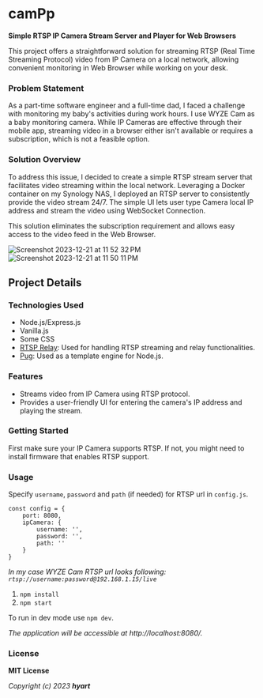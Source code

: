 # camPp
**Simple RTSP IP Camera Stream Server and Player for Web Browsers**

This project offers a straightforward solution for streaming RTSP (Real Time Streaming Protocol) video from IP 
Camera on a local network, allowing convenient monitoring in Web Browser while working on your desk.

### Problem Statement

As a part-time software engineer and a full-time dad, I faced a challenge with monitoring my baby's activities during work hours. 
I use WYZE Cam as a baby monitoring camera. While IP Cameras are effective through their mobile app, 
streaming video in a browser either isn't available or requires a subscription, which is not a feasible option.

### Solution Overview

To address this issue, I decided to create a simple RTSP stream server that facilitates video streaming within the local network. 
Leveraging a Docker container on my Synology NAS, I deployed an RTSP server to consistently provide the video stream 24/7.
The simple UI lets user type Camera local IP address and stream the video using WebSocket Connection.

This solution eliminates the subscription requirement and allows easy access to the video feed in the Web Browser.

![Screenshot 2023-12-21 at 11 52 32 PM](https://github.com/hyart/camPp/assets/142290537/6715b98b-31d5-4544-8c69-b4acb32d68f1)
![Screenshot 2023-12-21 at 11 50 11 PM](https://github.com/hyart/camPp/assets/142290537/0294af4b-a266-4574-b7a0-78aaedc9524d)

## Project Details

### Technologies Used
- Node.js/Express.js
- Vanilla.js
- Some CSS
- [RTSP Relay](https://github.com/k-yle/rtsp-relay): Used for handling RTSP streaming and relay functionalities.
- [Pug](https://github.com/pugjs/pug): Used as a template engine for Node.js.

### Features

- Streams video from IP Camera using RTSP protocol.
- Provides a user-friendly UI for entering the camera's IP address and playing the stream.

### Getting Started

First make sure your IP Camera supports RTSP.
If not, you might need to install firmware that enables RTSP support.

### Usage

Specify `username`, `password` and `path` (if needed) for RTSP url in `config.js`.

```
const config = {
    port: 8080,
    ipCamera: {
        username: '',
        password: '',
        path: ''
    }
}
```
_In my case WYZE Cam RTSP url looks following:
`rtsp://username:password@192.168.1.15/live`_

1. `npm install`
2. `npm start`

To run in dev mode use `npm dev`.

_The application will be accessible at http://localhost:8080/._

### License

**MIT License**

_Copyright (c) 2023 **hyart**_

